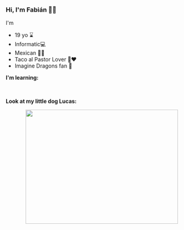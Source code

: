 ### Hi, I'm Fabián 👻👀

I'm 
- 19 yo ⌛
- Informatic💻
- Mexican 🐍🦅
- Taco al Pastor Lover 🌮❤
- Imagine Dragons fan 🐲

<b> I'm learning: </b>
<div align=center>
<img src="https://img.shields.io/badge/C-A8B9CC?style=for-the-badge&logo=c&logoColor=white" alt="">
<img src="https://img.shields.io/badge/Python-3776AB?style=for-the-badge&logo=python&logoColor=white" alt="">
<img src="https://img.shields.io/badge/C++-00599C?style=for-the-badge&logo=c%2B%2B&logoColor=white" alt="">
<img src="https://img.shields.io/badge/MySQL-4479A1?style=for-the-badge&logo=mysql&logoColor=white" alt="">
<img src="https://img.shields.io/badge/Linux-FCC624?style=for-the-badge&logo=linux&logoColor=white" alt="">
<img src="https://img.shields.io/badge/English-58CC02?style=for-the-badge&logo=duolingo&logoColor=white" alt="">
</div>

<b>Look at my little dog Lucas: </b>

<div align=center>
<img src="https://user-images.githubusercontent.com/72846687/190886051-63fa8cec-b790-4394-8eea-5ffa67a5b9eb.jpg" width="400" height="300" />
</div>
